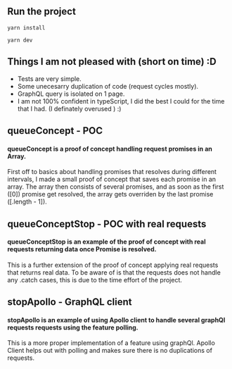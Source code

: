 ## Run the project

```
yarn install

yarn dev
```

## Things I am not pleased with (short on time) :D

- Tests are very simple.
- Some unecesarry duplication of code (request cycles mostly).
- GraphQL query is isolated on 1 page.
- I am not 100% confident in typeScript, I did the best I could for the time that I had. (I definately overused <any>) :)

  
## queueConcept - POC
  
#### queueConcept is a proof of concept handling request promises in an Array.

First off to basics about handling promises that resolves during different intervals, I made a small proof of concept that saves each
promise in an array. The array then consists of several promises, and as soon as the first ([0]) promise get resolved, the array gets overriden by the last promise ([.length - 1]).

  
## queueConceptStop - POC with real requests
  
#### queueConceptStop is an example of the proof of concept with real requests returning data once Promise is resolved.

This is a further extension of the proof of concept applying real requests that returns real data. To be aware of is that the requests does not handle any .catch cases, this is due to the time effort of the project.

  
## stopApollo - GraphQL client
  
#### stopApollo is an example of using Apollo client to handle several graphQl requests requests using the feature polling.

This is a more proper implementation of a feature using graphQl. Apollo Client helps out with polling and makes sure there is no duplications of requests.
